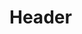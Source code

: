 <!-- TITLE: Helloworld -->
<!-- SUBTITLE: A quick summary of Helloworld -->

# Header


<script src="https://gist.github.com/hgoetendia/902aee33a2f46baab7e70291a5aea317.js"></script>

